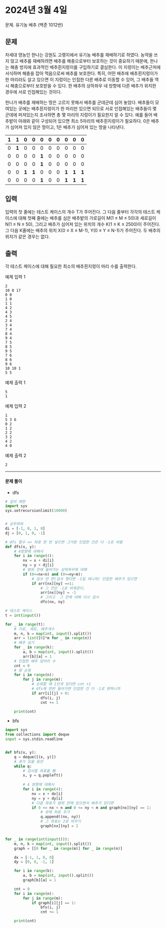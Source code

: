 # 2024년 3월 4일

문제. 유기농 배추 (백준 1012번)

## 문제

차세대 영농인 한나는 강원도 고랭지에서 유기농 배추를 재배하기로 하였다. 농약을 쓰지 않고 배추를 재배하려면 배추를 해충으로부터 보호하는 것이 중요하기 때문에, 한나는 해충 방지에 효과적인 배추흰지렁이를 구입하기로 결심한다. 이 지렁이는 배추근처에 서식하며 해충을 잡아 먹음으로써 배추를 보호한다. 특히, 어떤 배추에 배추흰지렁이가 한 마리라도 살고 있으면 이 지렁이는 인접한 다른 배추로 이동할 수 있어, 그 배추들 역시 해충으로부터 보호받을 수 있다. 한 배추의 상하좌우 네 방향에 다른 배추가 위치한 경우에 서로 인접해있는 것이다.

한나가 배추를 재배하는 땅은 고르지 못해서 배추를 군데군데 심어 놓았다. 배추들이 모여있는 곳에는 배추흰지렁이가 한 마리만 있으면 되므로 서로 인접해있는 배추들이 몇 군데에 퍼져있는지 조사하면 총 몇 마리의 지렁이가 필요한지 알 수 있다. 예를 들어 배추밭이 아래와 같이 구성되어 있으면 최소 5마리의 배추흰지렁이가 필요하다. 0은 배추가 심어져 있지 않은 땅이고, 1은 배추가 심어져 있는 땅을 나타낸다.

| **1** | **1** | 0     | 0     | 0     | 0    | 0    | 0     | 0     | 0     |
| ----- | ----- | ----- | ----- | ----- | ---- | ---- | ----- | ----- | ----- |
| 0     | **1** | 0     | 0     | 0     | 0    | 0    | 0     | 0     | 0     |
| 0     | 0     | 0     | 0     | **1** | 0    | 0    | 0     | 0     | 0     |
| 0     | 0     | 0     | 0     | **1** | 0    | 0    | 0     | 0     | 0     |
| 0     | 0     | **1** | **1** | 0     | 0    | 0    | **1** | **1** | **1** |
| 0     | 0     | 0     | 0     | **1** | 0    | 0    | **1** | **1** | **1** |

## 입력

입력의 첫 줄에는 테스트 케이스의 개수 T가 주어진다. 그 다음 줄부터 각각의 테스트 케이스에 대해 첫째 줄에는 배추를 심은 배추밭의 가로길이 M(1 ≤ M ≤ 50)과 세로길이 N(1 ≤ N ≤ 50), 그리고 배추가 심어져 있는 위치의 개수 K(1 ≤ K ≤ 2500)이 주어진다. 그 다음 K줄에는 배추의 위치 X(0 ≤ X ≤ M-1), Y(0 ≤ Y ≤ N-1)가 주어진다. 두 배추의 위치가 같은 경우는 없다.

## 출력

각 테스트 케이스에 대해 필요한 최소의 배추흰지렁이 마리 수를 출력한다.

예제 입력 1

```
2
10 8 17
0 0
1 0
1 1
4 2
4 3
4 5
2 4
3 4
7 4
8 4
9 4
7 5
8 5
9 5
7 6
8 6
9 6
10 10 1
5 5
```

예제 출력 1

```
5
1
```

예제 입력 2

```
1
5 3 6
0 2
1 2
2 2
3 2
4 2
4 0
```

예제 출력 2

```
2
```



---

#### 문제 풀이

- dfs

```python
# 깊이 제한
import sys
sys.setrecursionlimit(10000)


# 상우하좌
di = [-1, 0, 1, 0]
dj = [0, 1, 0, -1]

# dfs 함수 => 좌표 한 번 넣으면 그거랑 인접한 칸은 다 -1로 바뀜
def dfs(x, y):
    # 4방향에 대해서
    for i in range(4):
        nx = x + di[i]
        ny = y + dj[i]
		# 범위 안에 들어가는 상하좌우에 대해
        if (0<=nx<n) and (0<=ny<m):
            # 검사 안 한(검사 했다면 -1일 테니까) 인접한 배추가 있으면
            if arr[nx][ny] ==1:
                # 그 칸은 -1로 바꿔준다.
                arr[nx][ny] = -1
                # 그리고  그 칸에 대해 다시 검사
                dfs(nx, ny)

# 테스트 케이스
t = int(input())

for _ in range(t):
    # 가로, 세로, 배추개수
    m, n, k = map(int, input().split())
    arr = list([0]*m for _ in range(n))
    # 배추 심기
    for _ in range(k):
        a, b = map(int, input().split())
        arr[b][a] = 1
    # 인접한 배추 덩어리 수
    cnt = 0
    # 땅 순회
    for i in range(n):
        for j in range(m):
            # 순회할 때 1인게 있다면 cnt +1
            # dfs에 한번 들어가면 인접한 건 다 -1로 변하니까
            if arr[i][j] > 0:
                dfs(i, j)
                cnt += 1

    print(cnt)
```

- bfs

```python
import sys
from collections import deque
input = sys.stdin.readline


def bfs(x, y):
    q = deque([(x, y)])
    # 큐가 있을 동안
    while q:
        # 검사할 좌표를 뺌
        x, y = q.popleft()
        
        # 4 방향에 대해서
        for i in range(4):
            nx = x + dx[i]
            ny = y + dy[i]
			# 다음 좌표가 범위 안에 있으면서 배추가 있다면
            if 0 <= nx < n and 0 <= ny < m and graph[nx][ny] == 1:
                # 큐에 좌표 추가
                q.append((nx, ny))
                # 그 좌표는 2로 바꾸기
                graph[nx][ny] = 2


for _ in range(int(input())):
    m, n, k = map(int, input().split())
    graph = [[0 for _ in range(m)] for _ in range(n)]

    dx = [-1, 1, 0, 0]
    dy = [0, 0, -1, 1]

    for i in range(k):
        a, b = map(int, input().split())
        graph[b][a] = 1

    cnt = 0
    for i in range(n):
        for j in range(m):
            if graph[i][j] == 1:
                bfs(i, j)
                cnt += 1

    print(cnt)
```


